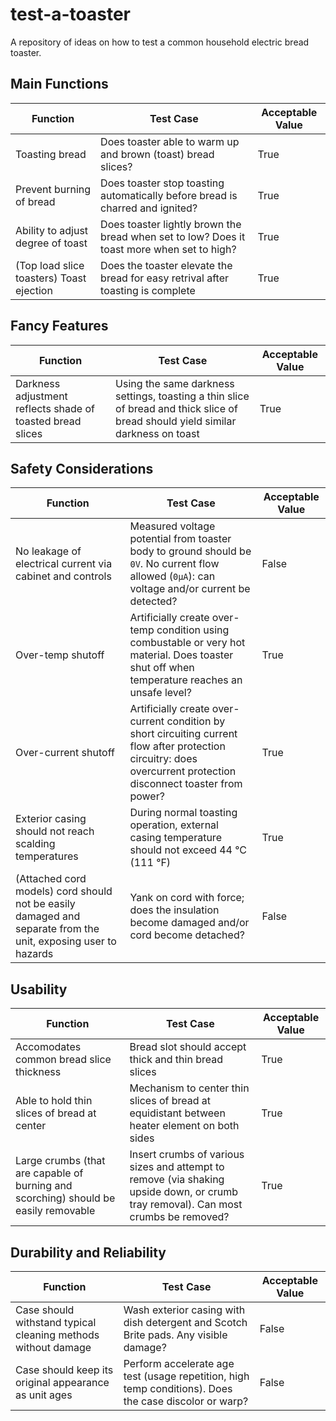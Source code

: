 # test-a-toaster
A repository of ideas on how to test a common household electric bread toaster.

## Main Functions

| Function | Test Case | Acceptable Value |
| ---------| --------- | ---------------- |
| Toasting bread | Does toaster able to warm up and brown (toast) bread slices? | True |
| Prevent burning of bread | Does toaster stop toasting automatically before bread is charred and ignited? | True |
| Ability to adjust degree of toast | Does toaster lightly brown the bread when set to low? Does it toast more when set to high? | True |
| (Top load slice toasters) Toast ejection | Does the toaster elevate the bread for easy retrival after toasting is complete | True |

## Fancy Features
| Function | Test Case | Acceptable Value |
| ---------| --------- | ---------------- |
| Darkness adjustment reflects shade of toasted bread slices | Using the same darkness settings, toasting a thin slice of bread and thick slice of bread should yield similar darkness on toast | True |

## Safety Considerations

| Function | Test Case | Acceptable Value |
| -------- | --------- | ---------------- |
| No leakage of electrical current via cabinet and controls | Measured voltage potential from toaster body to ground should be `0V`. No current flow allowed (`0μA`): can voltage and/or current be detected? | False |
| Over-temp shutoff | Artificially create over-temp condition using combustable or very hot material. Does toaster shut off when temperature reaches an unsafe level? | True |
| Over-current shutoff | Artificially create over-current condition by short circuiting current flow after protection circuitry: does overcurrent protection disconnect toaster from power? | True |
| Exterior casing should not reach scalding temperatures | During normal toasting operation, external casing temperature should not exceed 44 °C (111 °F) | True |
| (Attached cord models) cord should not be easily damaged and separate from the unit, exposing user to hazards | Yank on cord with force; does the insulation become damaged and/or cord become detached? | False |

## Usability

| Function | Test Case | Acceptable Value |
| -------- | --------- | ---------------- |
| Accomodates common bread slice thickness | Bread slot should accept thick and thin bread slices | True |
| Able to hold thin slices of bread at center | Mechanism to center thin slices of bread at equidistant between heater element on both sides | True |
| Large crumbs (that are capable of burning and scorching) should be easily removable | Insert crumbs of various sizes and attempt to remove (via shaking upside down, or crumb tray removal). Can most crumbs be removed? | True |

## Durability and Reliability

| Function | Test Case | Acceptable Value |
| -------- | --------- | ---------------- |
| Case should withstand typical cleaning methods without damage | Wash exterior casing with dish detergent and Scotch Brite pads. Any visible damage? | False |
| Case should keep its original appearance as unit ages | Perform accelerate age test (usage repetition, high temp conditions). Does the case discolor or warp? | False |
